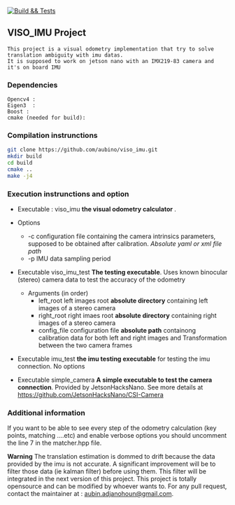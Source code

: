 [![Build && Tests](https://github.com/aubino/viso_imu/actions/workflows/c-cpp.yml/badge.svg)](https://github.com/aubino/viso_imu/actions/workflows/c-cpp.yml)

## VISO_IMU Project
    This project is a visual odometry implementation that try to solve translation ambiguity with imu datas. 
    It is supposed to work on jetson nano with an IMX219-83 camera and it's on board IMU 

### Dependencies 
    Opencv4 : 
    Eigen3  :
    Boost : 
    cmake (needed for build):


### Compilation instrunctions
````bash
git clone https://github.com/aubino/viso_imu.git 
mkdir build
cd build 
cmake ..
make -j4
````  

### Execution instrunctions and option
- Executable :   viso_imu __the visual odometry calculator__ . 
- Options
    - -c  configuration file containing the camera intrinsics parameters, supposed to be obtained after calibration. *Absolute yaml or xml file path*
    - -p  IMU data sampling period


- Executable  viso_imu_test __The testing executable__. Uses known binocular (stereo) camera data to test the accuracy of the odometry  
    - Arguments  (in order)  
        - left_root  left images root __absolute directory__ containing left images of a stereo camera 
        - right_root  right imaes root __absolute directory__ containing right images of a stereo camera
        - config_file  configuration file __absolute path__ containong calibration data for both left and right images and Transformation between the two camera  frames  

- Executable  imu_test __the imu testing executable__  for testing the imu connection. No options

- Executable  simple_camera __A simple executable to test the camera connection__. Provided by JetsonHacksNano. See more details at https://github.com/JetsonHacksNano/CSI-Camera

### Additional information 
If you want to be able to see every step of the odometry calculation (key points, matching ....etc) and enable verbose options you should uncomment the line 7 in the matcher.hpp file. 

**Warning** 
The translation estimation is dommed to drift because the data provided by the imu is not accurate. A significant improvement will be to filter those data (ie kalman filter) before using them. This filter will be integrated in the next version of this project.
This project is totally opensource and can be modified by whoever wants to. For any pull request, contact the maintainer at : aubin.adjanohoun@gmail.com.
